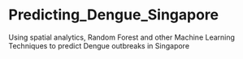 # Predicting_Dengue_Singapore
Using spatial analytics, Random Forest and other Machine Learning Techniques to predict Dengue outbreaks in Singapore 
